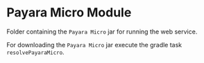 # Payara Micro Module

Folder containing the `Payara Micro` jar for running the web service.

For downloading the `Payara Micro` jar execute the gradle task `resolvePayaraMicro`.
